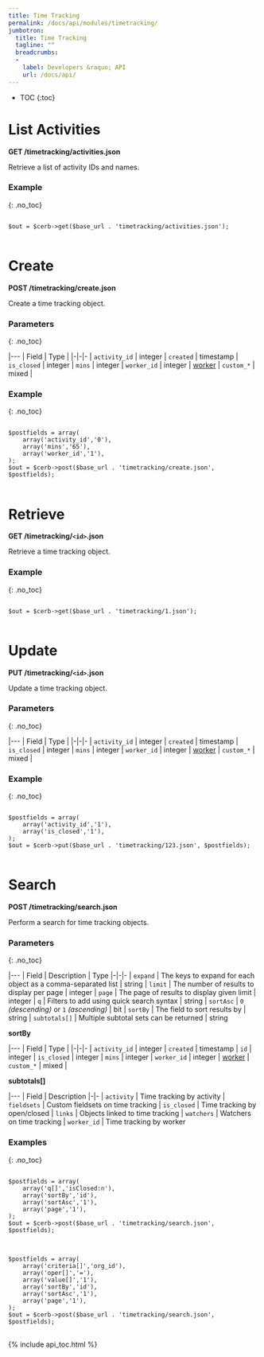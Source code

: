 ```yaml
---
title: Time Tracking
permalink: /docs/api/modules/timetracking/
jumbotron:
  title: Time Tracking
  tagline: ""
  breadcrumbs:
  -
    label: Developers &raquo; API
    url: /docs/api/
---
```


* TOC
{:toc}

# List Activities

**GET /timetracking/activities.json**

Retrieve a list of activity IDs and names.

### Example
{: .no_toc}

<pre>
<code class="language-php">
$out = $cerb->get($base_url . 'timetracking/activities.json');
</code>
</pre>

# Create

**POST /timetracking/create.json**

Create a time tracking object.

### Parameters
{: .no_toc}

|---
| Field | Type | 
|-|-|-
| `activity_id` | integer
| `created` | timestamp
| `is_closed` | integer
| `mins` | integer
| `worker_id` | integer | [worker](/docs/api/modules/workers/)
| `custom_*` | mixed | 

### Example
{: .no_toc}

<pre>
<code class="language-php">
$postfields = array(
    array('activity_id','0'),
    array('mins','65'),
    array('worker_id','1'),
);
$out = $cerb->post($base_url . 'timetracking/create.json', $postfields);
</code>
</pre>

# Retrieve

**GET /timetracking/`<id>`.json**

Retrieve a time tracking object.

### Example
{: .no_toc}

<pre>
<code class="language-php">
$out = $cerb->get($base_url . 'timetracking/1.json');
</code>
</pre>

# Update

**PUT /timetracking/`<id>`.json**

Update a time tracking object.

### Parameters
{: .no_toc}

|---
| Field | Type | 
|-|-|-
| `activity_id` | integer
| `created` | timestamp
| `is_closed` | integer
| `mins` | integer
| `worker_id` | integer | [worker](/docs/api/modules/workers/)
| `custom_*` | mixed | 

### Example
{: .no_toc}

<pre>
<code class="language-php">
$postfields = array(
    array('activity_id','1'),
    array('is_closed','1'),
);
$out = $cerb->put($base_url . 'timetracking/123.json', $postfields);
</code>
</pre>

# Search

**POST /timetracking/search.json**

Perform a search for time tracking objects.

### Parameters
{: .no_toc}

|---
| Field | Description | Type
|-|-|-
| `expand` | The keys to expand for each object as a comma-separated list | string
| `limit` | The number of results to display per page | integer
| `page` | The page of results to display given limit | integer
| `q` | Filters to add using quick search syntax | string
| `sortAsc` | `0` _(descending)_ or `1` _(ascending)_ | bit
| `sortBy` | The field to sort results by | string
| `subtotals[]` | Multiple subtotal sets can be returned | string 

**sortBy**

|---
| Field | Type | 
|-|-|-
| `activity_id` | integer
| `created` | timestamp
| `id` | integer
| `is_closed` | integer
| `mins` | integer
| `worker_id` | integer | [worker](/docs/api/modules/workers/)
| `custom_*` | mixed | 

**subtotals[]**

|---
| Field | Description
|-|-
| `activity` | Time tracking by activity
| `fieldsets` | Custom fieldsets on time tracking
| `is_closed` | Time tracking by open/closed
| `links` | Objects linked to time tracking
| `watchers` | Watchers on time tracking
| `worker_id` | Time tracking by worker

### Examples
{: .no_toc}

<pre>
<code class="language-php">
$postfields = array(
    array('q[]','isClosed:n'),
    array('sortBy','id'),
    array('sortAsc','1'),
    array('page','1'),
);
$out = $cerb->post($base_url . 'timetracking/search.json', $postfields);
</code>
</pre>

<pre>
<code class="language-php">
$postfields = array(
    array('criteria[]','org_id'),
    array('oper[]','='),
    array('value[]','1'),
    array('sortBy','id'),
    array('sortAsc','1'),
    array('page','1'),
);
$out = $cerb->post($base_url . 'timetracking/search.json', $postfields);
</code>
</pre>

{% include api_toc.html %}